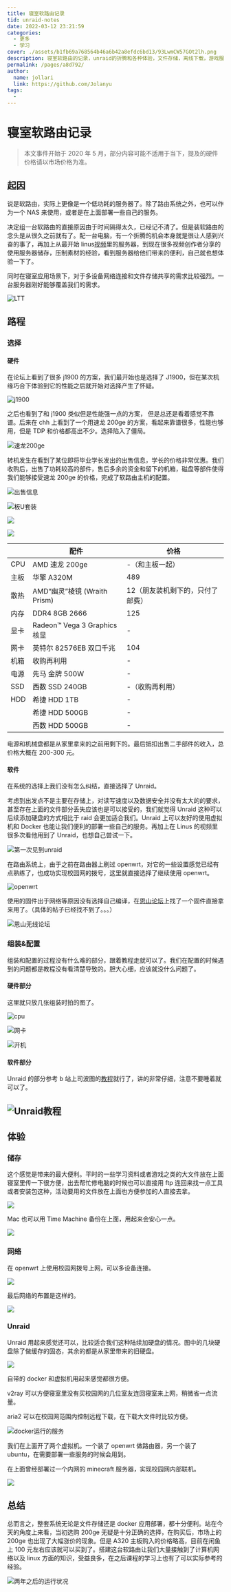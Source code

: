 ```yaml
---
title: 寝室软路由记录
tid: unraid-notes
date: 2022-03-12 23:21:59
categories: 
  - 更多
  - 学习
cover: ./assets/b1fb69a768564b46a6b42a8efdc6bd13/93LwmCW57GOt2lh.png
description: 寝室软路由的记录，unraid的折腾和各种体验，文件存储，离线下载，游戏服务器……
permalink: /pages/a8d792/
author: 
  name: jollari
  link: https://github.com/Jolanyu
tags: 
  - 
---
```


# 寝室软路由记录

> 本文事件开始于 2020 年 5 月，部分内容可能不适用于当下，提及的硬件价格请以市场价格为准。

## 起因

说是软路由，实际上更像是一个低功耗的服务器了。除了路由系统之外，也可以作为一个 NAS 来使用，或者是在上面部署一些自己的服务。

决定组一台软路由的直接原因由于时间隔得太久，已经记不清了。但是装软路由的念头是从很久之前就有了。配一台电脑，有一个折腾的机会本身就是很让人感到兴奋的事了，再加上从最开始 linus[视频](https://www.bilibili.com/video/BV1vx411B7Db)里的服务器，到现在很多视频创作者分享的使用服务器储存，压制素材的经验，看到服务器给他们带来的便利，自己就也想体验一下了。

同时在寝室应用场景下，对于多设备网络连接和文件存储共享的需求比较强烈。一台服务器刚好能够覆盖我们的需求。

![LTT](./assets/b1fb69a768564b46a6b42a8efdc6bd13/jnNsb2.png)

## 路程

### 选择

#### 硬件

在论坛上看到了很多 j1900 的方案，我们最开始也是选择了 J1900，但在某次机缘巧合下体验到它的性能之后就开始对选择产生了怀疑。

![j1900](./assets/b1fb69a768564b46a6b42a8efdc6bd13/20220312212521.png)

之后也看到了和 j1900 类似但是性能强一点的方案， 但是总还是看着感觉不靠谱。后来在 chh 上看到了一个用速龙 200ge 的方案，看起来靠谱很多，性能也够用，但是 TDP 和价格都高出不少。选择陷入了僵局。

![速龙200ge](./assets/b1fb69a768564b46a6b42a8efdc6bd13/20220312213204.png)

转机发生在看到了某位即将毕业学长发出的出售信息，学长的价格非常优惠。我们收购后，出售了功耗较高的部件，售后多余的资金和留下的机箱，磁盘等部件使得我们能够接受速龙 200ge 的价格，完成了软路由主机的配置。

![出售信息](./assets/b1fb69a768564b46a6b42a8efdc6bd13/58769db089e54955afcda8adbda96706.jpg)

![板U套装](./assets/b1fb69a768564b46a6b42a8efdc6bd13/b709751067bc4bf0ae6c7d47faa5507d.jpg)

![](./assets/b1fb69a768564b46a6b42a8efdc6bd13/0cffb62a9bd44a8794e39b8204af3c3c.jpg)

![](./assets/b1fb69a768564b46a6b42a8efdc6bd13/bdc30a798d5f400dbc7cadd4212fcdae.png)

|      | 配件                         | 价格                             |
| ---- | ---------------------------- | -------------------------------- |
| CPU  | AMD 速龙 200ge               | -（和主板一起）                  |
| 主板 | 华擎 A320M                   | 489                              |
| 散热 | AMD“幽灵”棱镜 (Wraith Prism) | 12（朋友装机剩下的，只付了邮费） |
| 内存 | DDR4 8GB 2666                | 125                              |
| 显卡 | Radeon™ Vega 3 Graphics 核显 | -                                |
| 网卡 | 英特尔 82576EB 双口千兆      | 104                              |
| 机箱 | 收购再利用                   | -                                |
| 电源 | 先马 金牌 500W               | -                                |
| SSD  | 西数 SSD 240GB               | -（收购再利用）                  |
| HDD  | 希捷 HDD 1TB                 | -                                |
|      | 希捷 HDD 500GB               | -                                |
|      | 西数 HDD 500GB               | -                                |

电源和机械盘都是从家里拿来的之前用剩下的。最后抵扣出售二手部件的收入，总价格大概在 200-300 元。

#### 软件

在系统的选择上我们没有怎么纠结，直接选择了 Unraid。

考虑到出发点不是主要在存储上，对读写速度以及数据安全并没有太大的的要求，甚至存在上面的文件部分丢失应该也是可以接受的，我们就觉得 Unraid 这种可以后续添加硬盘的方式相比于 raid 会更加适合我们。Unraid 上可以友好的使用虚拟机和 Docker 也能让我们便利的部署一些自己的服务。再加上在 Linus 的视频里很多次看他用到了 Unraid，也想自己尝试一下。

![第一次见到unraid](./assets/b1fb69a768564b46a6b42a8efdc6bd13/uUVHli.png)

在路由系统上，由于之前在路由器上刷过 openwrt，对它的一些设置感觉已经有点熟练了，也成功实现校园网的拨号，这里就直接选择了继续使用 openwrt。

![openwrt](./assets/b1fb69a768564b46a6b42a8efdc6bd13/DfcfL0.png)

使用的固件出于网络等原因没有选择自己编译，在[恩山论坛](https://www.right.com.cn/forum/)上找了一个固件直接拿来用了。（具体的帖子已经找不到了。。。）

![恩山无线论坛](./assets/b1fb69a768564b46a6b42a8efdc6bd13/Oj6hze.png)

### 组装&配置

组装和配置的过程没有什么难的部分，跟着教程走就可以了。我们在配置的时候遇到的问题都是教程没有看清楚导致的。胆大心细，应该就没什么问题了。

#### 硬件部分

这里就只放几张组装时拍的图了。

![cpu](./assets/b1fb69a768564b46a6b42a8efdc6bd13/20220312214619.png)

![网卡](./assets/b1fb69a768564b46a6b42a8efdc6bd13/20220312214440.png)

![开机](./assets/b1fb69a768564b46a6b42a8efdc6bd13/20220312214337.png)

#### 软件部分

Unraid 的部分参考 b 站上司波图的[教程](https://www.bilibili.com/video/BV1nE411B73Y)就行了，讲的非常仔细，注意不要睡着就可以了。

## ![Unraid教程](./assets/b1fb69a768564b46a6b42a8efdc6bd13/20220312214716.png)

## 体验

### 储存

这个感觉是带来的最大便利。平时的一些学习资料或者游戏之类的大文件放在上面寝室里传一下很方便，出去帮忙修电脑的时候也可以直接用 ftp 连回来找一点工具或者安装包这种，活动要用的文件放在上面也方便参加的人直接去拿。

![](./assets/b1fb69a768564b46a6b42a8efdc6bd13/a19adc7c1f1644cab755c52557b6c39d.png)

Mac 也可以用 Time Machine 备份在上面，用起来会安心一点。

![](./assets/b1fb69a768564b46a6b42a8efdc6bd13/ad53676ed8604c47bdfc11626c82bf8d.png)

### 网络

在 openwrt 上使用校园网拨号上网，可以多设备连接。

![](./assets/b1fb69a768564b46a6b42a8efdc6bd13/449e3766442942fd900d42257d98a143.png)

最后网络的布置是这样的。

![](./assets/b1fb69a768564b46a6b42a8efdc6bd13/c44da6e39be844a7880a8933b2a8d3d6.png)

### Unraid

Unraid 用起来感觉还可以，比较适合我们这种陆续加硬盘的情况。图中的几块硬盘除了做缓存的固态，其余的都是从家里带来的旧硬盘。

![](./assets/b1fb69a768564b46a6b42a8efdc6bd13/5ddecb4846354f308fd6b4402c24ef44.png)

自带的 docker 和虚拟机用起来感觉都很方便。

v2ray 可以方便寝室里没有买校园网的几位室友连回寝室来上网，稍微省一点流量。

aria2 可以在校园网范围内控制远程下载，在下载大文件时比较方便。

![docker运行的服务](./assets/b1fb69a768564b46a6b42a8efdc6bd13/c5289004de6d4fc2bcb88eda253d2586.png)

我们在上面开了两个虚拟机。一个装了 openwrt 做路由器，另一个装了 ubuntu，在需要部署一些服务的时候会用到。

在上面曾经部署过一个内网的 minecraft 服务器，实现校园网内部联机。

![](./assets/b1fb69a768564b46a6b42a8efdc6bd13/2a79fe27baf444f18c22804cedcd1f92.png)

## 总结

总而言之，整套系统无论是文件存储还是 docker 应用部署，都十分便利。站在今天的角度上来看，当初选购 200ge 无疑是十分正确的选择，在购买后，市场上的 200ge 也出现了大幅涨价的现象。但是 A320 主板购入的价格略高，目前在闲鱼上 100 元左右应该就可以买到了。搭建这台软路由让我们大量接触到了计算机网络以及 linux 方面的知识，受益良多，在之后课程的学习上也有了可以实际参考的经验。

![两年之后的运行状况](./assets/b1fb69a768564b46a6b42a8efdc6bd13/1752ab3dc7184f5cb69d4c76f743ba0e.jpg)
